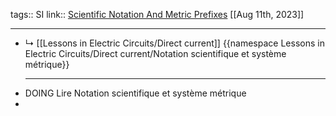tags:: SI
link:: [Scientific Notation And Metric Prefixes](https://www.allaboutcircuits.com/textbook/direct-current/chpt-4)
[[Aug 11th, 2023]]
***

- ↳ [[Lessons in Electric Circuits/Direct current]]
  {{namespace Lessons in Electric Circuits/Direct current/Notation scientifique et système métrique}}
  ***
- DOING Lire Notation scientifique et système métrique
-